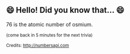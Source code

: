 ## 😄 Hello! Did you know that... 😄
76 is the atomic number of osmium.

<sup>(come back in 5 minutes for the next trivia)</sup>


<sup>Credits: http://numbersapi.com</sup>
